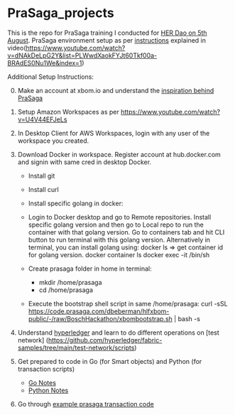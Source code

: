 # PraSaga_projects


This is the repo for PraSaga training I conducted for [HER Dao on 5th August](https://lu.ma/PraSagaDevSession).
PraSaga environment setup as per [instructions](https://code.prasaga.com/dbeberman/hlfxbom-public) explained in video(https://www.youtube.com/watch?v=dNAkDeLpG2Y&list=PLWwdXaokFYJt60Tkf00a-BRAdES0Nu1We&index=1)

Additional Setup Instructions:

0. Make an account at xbom.io and understand the [inspiration behind PraSaga](https://www.youtube.com/watch?v=GkIPFbS4RDM)
1. Setup Amazon Workspaces as per https://www.youtube.com/watch?v=U4V44EFJeLs
2. In Desktop Client for AWS Workspaces, login with any user of the workspace you created.
3. Download Docker in workspace. Register account at hub.docker.com and signin with same cred in desktop Docker. 
   - Install git 
   - Install curl
   - Install specific golang in docker:
   - Login to Docker desktop and go to Remote repositories. Install specific golang version and then go to Local repo to run the container with that golang      version. Go to containers tab and hit CLI button to run terminal with this golang version.
     Alternatively in terminal, you can install golang using:
     docker ls => get container id for golang version.
     docker container ls 
     docker exec -it <golang container id> /bin/sh

   - Create prasaga folder in home in terminal: 
      - mkdir /home/prasaga
      - cd /home/prasaga

   - Execute the bootstrap shell script in same /home/prasaga:
     curl -sSL https://code.prasaga.com/dbeberman/hlfxbom-public/-/raw/BoschHackathon/xbombootstrap.sh | bash -s

4. Understand [hyperledger](https://hyperledger-fabric.readthedocs.io/en/latest/whatis.html) and learn to do different operations on [test network] (https://github.com/hyperledger/fabric-samples/tree/main/test-network/scripts)
  
5. Get prepared to code in Go (for Smart objects) and Python (for transaction scripts)
   - [Go Notes](https://docs.google.com/document/d/17RohAt0Ut-kNhRClCbty3WvF3dkwIE8F7Xh00r7KjtU/edit?usp=sharing)
   - [Python Notes](https://docs.google.com/document/d/13BTxZVr3hvXsIHyPWLsYUGol_Ry-fExBA8J4VbSezqE/edit?usp=sharing)

6. Go through [example prasaga transaction code](https://www.xbom.io/resources/)

